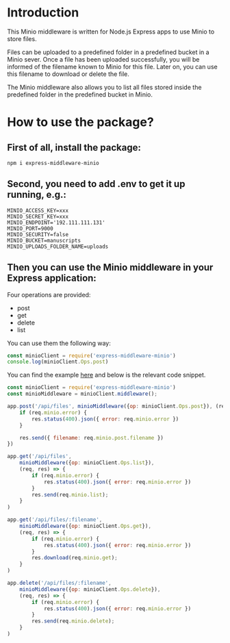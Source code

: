 # Introduction

This Minio middleware is written for Node.js Express apps to use Minio to store files.

Files can be uploaded to a predefined folder in a predefined bucket in a Minio sever. Once a file has been uploaded successfully, you will be informed of the filename known to Minio for this file. Later on, you can use this filename to download or delete the file.

The Minio middleware also allows you to list all files stored inside the predefined folder in the predefined bucket in Minio.

# How to use the package?

## First of all, install the package:

```shell
npm i express-middleware-minio
```

## Second, you need to add .env to get it up running, e.g.:

```shell
MINIO_ACCESS_KEY=xxx
MINIO_SECRET_KEY=xxx
MINIO_ENDPOINT='192.111.111.131'
MINIO_PORT=9000
MINIO_SECURITY=false
MINIO_BUCKET=manuscripts
MINIO_UPLOADS_FOLDER_NAME=uploads
```

## Then you can use the Minio middleware in your Express application:
Four operations are provided:
* post
* get
* delete
* list

You can use them the following way:
```javascript
const minioClient = require('express-middleware-minio')
console.log(minioClient.Ops.post)
```

You can find the example [here](https://github.com/yucigou/pubsweet-components/blob/master/index.js) and below is the relevant code snippet.

```javascript
const minioClient = require('express-middleware-minio')
const minioMiddleware = minioClient.middleware();

app.post('/api/files', minioMiddleware({op: minioClient.Ops.post}), (req, res) => {
	if (req.minio.error) {
		res.status(400).json({ error: req.minio.error })
	}

	res.send({ filename: req.minio.post.filename })
})

app.get('/api/files',
	minioMiddleware({op: minioClient.Ops.list}), 
	(req, res) => {
		if (req.minio.error) {
			res.status(400).json({ error: req.minio.error })
		}
		res.send(req.minio.list);
	}
)

app.get('/api/files/:filename',
	minioMiddleware({op: minioClient.Ops.get}),
	(req, res) => {
		if (req.minio.error) {
			res.status(400).json({ error: req.minio.error })
		}
		res.download(req.minio.get);
	}
)

app.delete('/api/files/:filename',
	minioMiddleware({op: minioClient.Ops.delete}),
	(req, res) => {
		if (req.minio.error) {
			res.status(400).json({ error: req.minio.error })
		}
		res.send(req.minio.delete);
	}
)
```